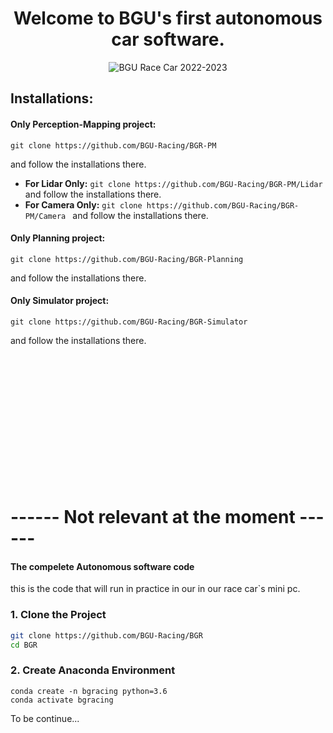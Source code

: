 <h1 align="center">Welcome to BGU's first autonomous car software.</h1>
<p align="center">
    <img src="https://i.ibb.co/bHVTB3w/20230106-134330.png" alt="BGU Race Car 2022-2023">
</p>


## Installations:

#### <b>Only Perception-Mapping project:</b>
```
git clone https://github.com/BGU-Racing/BGR-PM 
```
and follow the installations there.
<br>
* <b>For Lidar Only:</b> ```git clone https://github.com/BGU-Racing/BGR-PM/Lidar ``` and follow the installations there.
* <b>For Camera Only:</b> ```git clone https://github.com/BGU-Racing/BGR-PM/Camera ``` and follow the installations there.

#### <b>Only Planning project:</b>
```
git clone https://github.com/BGU-Racing/BGR-Planning 
```
and follow the installations there.

#### <b>Only Simulator project:</b> 
```
git clone https://github.com/BGU-Racing/BGR-Simulator
```
and follow the installations there.

<br>
<br>
<br>
<br>
<br>
<br>
<br>
<br>
<br>
<br>
<br>
<br>

# ------ Not relevant at the moment ------ 
#### <b>The compelete Autonomous software code</b>
this is the code that will run in practice in our in our race car`s mini pc. 
### 1. Clone the Project
``` sh 
git clone https://github.com/BGU-Racing/BGR 
cd BGR 
```  
 
### 2. Create Anaconda Environment 
```
conda create -n bgracing python=3.6
conda activate bgracing 
```
To be continue...



